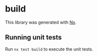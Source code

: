 # build

This library was generated with [Nx](https://nx.dev).

## Running unit tests

Run `nx test build` to execute the unit tests.
